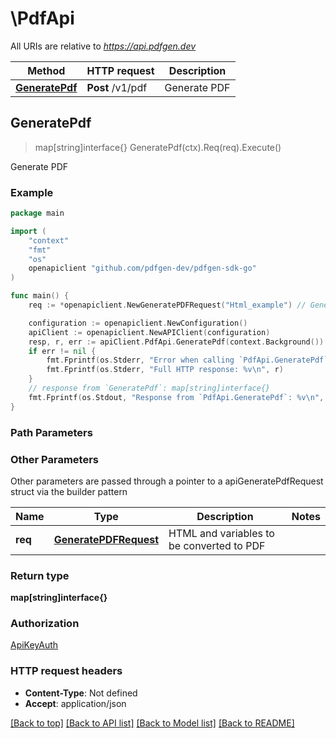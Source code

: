 # \PdfApi

All URIs are relative to *https://api.pdfgen.dev*

Method | HTTP request | Description
------------- | ------------- | -------------
[**GeneratePdf**](PdfApi.md#GeneratePdf) | **Post** /v1/pdf | Generate PDF



## GeneratePdf

> map[string]interface{} GeneratePdf(ctx).Req(req).Execute()

Generate PDF



### Example

```go
package main

import (
    "context"
    "fmt"
    "os"
    openapiclient "github.com/pdfgen-dev/pdfgen-sdk-go"
)

func main() {
    req := *openapiclient.NewGeneratePDFRequest("Html_example") // GeneratePDFRequest | HTML and variables to be converted to PDF

    configuration := openapiclient.NewConfiguration()
    apiClient := openapiclient.NewAPIClient(configuration)
    resp, r, err := apiClient.PdfApi.GeneratePdf(context.Background()).Req(req).Execute()
    if err != nil {
        fmt.Fprintf(os.Stderr, "Error when calling `PdfApi.GeneratePdf``: %v\n", err)
        fmt.Fprintf(os.Stderr, "Full HTTP response: %v\n", r)
    }
    // response from `GeneratePdf`: map[string]interface{}
    fmt.Fprintf(os.Stdout, "Response from `PdfApi.GeneratePdf`: %v\n", resp)
}
```

### Path Parameters



### Other Parameters

Other parameters are passed through a pointer to a apiGeneratePdfRequest struct via the builder pattern


Name | Type | Description  | Notes
------------- | ------------- | ------------- | -------------
 **req** | [**GeneratePDFRequest**](GeneratePDFRequest.md) | HTML and variables to be converted to PDF | 

### Return type

**map[string]interface{}**

### Authorization

[ApiKeyAuth](../README.md#ApiKeyAuth)

### HTTP request headers

- **Content-Type**: Not defined
- **Accept**: application/json

[[Back to top]](#) [[Back to API list]](../README.md#documentation-for-api-endpoints)
[[Back to Model list]](../README.md#documentation-for-models)
[[Back to README]](../README.md)


